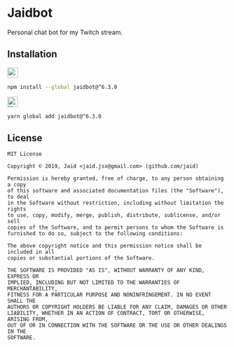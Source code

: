 # Jaidbot


Personal chat bot for my Twitch stream.

## Installation
<a href='https://npmjs.com/package/jaidbot'><img alt='npm logo' src='https://github.com/Jaid/action-readme/raw/master/images/base-assets/npm.png' height=24/></a>
```bash
npm install --global jaidbot@^6.3.0
```
<a href='https://yarnpkg.com/package/jaidbot'><img alt='Yarn logo' src='https://github.com/Jaid/action-readme/raw/master/images/base-assets/yarn.png' height=24/></a>
```bash
yarn global add jaidbot@^6.3.0
```




## License
```text
MIT License

Copyright © 2019, Jaid <jaid.jsx@gmail.com> (github.com/jaid)

Permission is hereby granted, free of charge, to any person obtaining a copy
of this software and associated documentation files (the "Software"), to deal
in the Software without restriction, including without limitation the rights
to use, copy, modify, merge, publish, distribute, sublicense, and/or sell
copies of the Software, and to permit persons to whom the Software is
furnished to do so, subject to the following conditions:

The above copyright notice and this permission notice shall be included in all
copies or substantial portions of the Software.

THE SOFTWARE IS PROVIDED "AS IS", WITHOUT WARRANTY OF ANY KIND, EXPRESS OR
IMPLIED, INCLUDING BUT NOT LIMITED TO THE WARRANTIES OF MERCHANTABILITY,
FITNESS FOR A PARTICULAR PURPOSE AND NONINFRINGEMENT. IN NO EVENT SHALL THE
AUTHORS OR COPYRIGHT HOLDERS BE LIABLE FOR ANY CLAIM, DAMAGES OR OTHER
LIABILITY, WHETHER IN AN ACTION OF CONTRACT, TORT OR OTHERWISE, ARISING FROM,
OUT OF OR IN CONNECTION WITH THE SOFTWARE OR THE USE OR OTHER DEALINGS IN THE
SOFTWARE.
```
